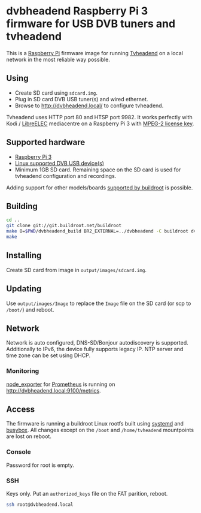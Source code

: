 # dvbheadend Raspberry Pi 3 firmware for USB DVB tuners and tvheadend

This is a [Raspberry Pi](https://www.raspberrypi.org/products/) firmware image for running [Tvheadend](https://tvheadend.org/) on a local network in the most reliable way possible.

## Using

* Create SD card using `sdcard.img`.
* Plug in SD card DVB USB tuner(s) and wired ethernet.
* Browse to <http://dvbheadend.local/> to configure tvheadend.

Tvheadend uses HTTP port 80 and HTSP port 9982. It works perfectly with Kodi / [LibreELEC](https://libreelec.tv/) mediacentre on a Raspberry Pi 3 with [MPEG-2 license key](https://codecs.raspberrypi.org/mpeg-2-license-key/).

## Supported hardware

* [Raspberry Pi 3](https://www.raspberrypi.org/products/raspberry-pi-3-model-b-plus/)
* [Linux supported DVB USB device(s)](https://www.linuxtv.org/wiki/index.php/Hardware_device_information)
* Minimum 1GB SD card. Remaining space on the SD card is used for tvheadend configuration and recordings.

Adding support for other models/boards [supported by buildroot](https://github.com/buildroot/buildroot/tree/master/board) is possible.

## Building

```bash
cd ..
git clone git://git.buildroot.net/buildroot
make O=$PWD/dvbheadend_build BR2_EXTERNAL=../dvbheadend -C buildroot dvbheadend_raspberrypi3_defconfig
make
```

## Installing

Create SD card from image in `output/images/sdcard.img`.

## Updating

Use `output/images/Image` to replace the `Image` file on the SD card (or scp to `/boot/`) and reboot.

## Network

Network is auto configured, DNS-SD/Bonjour autodiscovery is supported. Additionally to IPv6, the device fully supports legacy IP. NTP server and time zone can be set using DHCP.

### Monitoring

[node_exporter](https://github.com/prometheus/node_exporter) for [Prometheus](https://prometheus.io/) is running on <http://dvbheadend.local:9100/metrics>.

## Access

The firmware is running a buildroot Linux rootfs built using [systemd](https://www.freedesktop.org/wiki/Software/systemd/) and [busybox](https://busybox.net/). All changes except on the `/boot` and `/home/tvheadend` mountpoints are lost on reboot.

### Console

Password for root is empty.

### SSH

Keys only. Put an `authorized_keys` file on the FAT parition, reboot.

```bash
ssh root@dvbheadend.local
```
